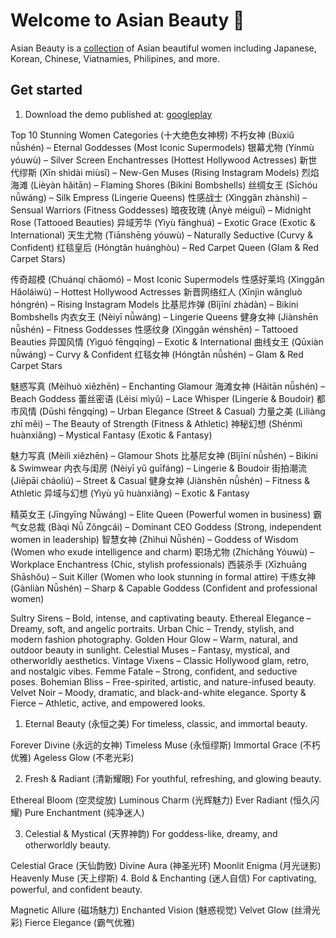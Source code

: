 # Welcome to Asian Beauty 👋

Asian Beauty is a [collection](https://aidres.com) of Asian beautiful women including Japanese, Korean, Chinese, Viatnamies, Philipines, and more.

## Get started

1. Download the demo published at: [googleplay](https://play.google.com/store/apps/details?id=com.aixpertlab.asianbeautyycc)
  
Top 10 Stunning Women Categories (十大绝色女神榜)
不朽女神 (Bùxiǔ nǚshén) – Eternal Goddesses (Most Iconic Supermodels)
银幕尤物 (Yínmù yóuwù) – Silver Screen Enchantresses (Hottest Hollywood Actresses)
新世代缪斯 (Xīn shìdài miùsī) – New-Gen Muses (Rising Instagram Models)
烈焰海滩 (Lièyàn hǎitān) – Flaming Shores (Bikini Bombshells)
丝绸女王 (Sīchóu nǚwáng) – Silk Empress (Lingerie Queens)
性感战士 (Xìnggǎn zhànshì) – Sensual Warriors (Fitness Goddesses)
暗夜玫瑰 (Ànyè méiguī) – Midnight Rose (Tattooed Beauties)
异域芳华 (Yìyù fānghuá) – Exotic Grace (Exotic & International)
天生尤物 (Tiānshēng yóuwù) – Naturally Seductive (Curvy & Confident)
红毯皇后 (Hóngtǎn huánghòu) – Red Carpet Queen (Glam & Red Carpet Stars)

传奇超模 (Chuánqí chāomó) – Most Iconic Supermodels
性感好莱坞 (Xìnggǎn Hǎoláiwù) – Hottest Hollywood Actresses
新晋网络红人 (Xīnjìn wǎngluò hóngrén) – Rising Instagram Models
比基尼炸弹 (Bǐjīní zhàdàn) – Bikini Bombshells
内衣女王 (Nèiyī nǚwáng) – Lingerie Queens
健身女神 (Jiànshēn nǚshén) – Fitness Goddesses
性感纹身 (Xìnggǎn wénshēn) – Tattooed Beauties
异国风情 (Yìguó fēngqíng) – Exotic & International
曲线女王 (Qūxiàn nǚwáng) – Curvy & Confident
红毯女神 (Hóngtǎn nǚshén) – Glam & Red Carpet Stars


魅惑写真 (Mèihuò xiězhēn) – Enchanting Glamour
海滩女神 (Hǎitān nǚshén) – Beach Goddess
蕾丝密语 (Léisi mìyǔ) – Lace Whisper (Lingerie & Boudoir)
都市风情 (Dūshì fēngqíng) – Urban Elegance (Street & Casual)
力量之美 (Lìliàng zhī měi) – The Beauty of Strength (Fitness & Athletic)
神秘幻想 (Shénmì huànxiǎng) – Mystical Fantasy (Exotic & Fantasy)

魅力写真 (Mèilì xiězhēn) – Glamour Shots
比基尼女神 (Bǐjīní nǚshén) – Bikini & Swimwear
内衣与闺房 (Nèiyī yǔ guīfáng) – Lingerie & Boudoir
街拍潮流 (Jiēpāi cháoliú) – Street & Casual
健身女神 (Jiànshēn nǚshén) – Fitness & Athletic
异域与幻想 (Yìyù yǔ huànxiǎng) – Exotic & Fantasy

精英女王 (Jīngyīng Nǚwáng) – Elite Queen (Powerful women in business)
霸气女总裁 (Bàqì Nǚ Zǒngcái) – Dominant CEO Goddess (Strong, independent women in leadership)
智慧女神 (Zhìhuì Nǚshén) – Goddess of Wisdom (Women who exude intelligence and charm)
职场尤物 (Zhíchǎng Yóuwù) – Workplace Enchantress (Chic, stylish professionals)
西装杀手 (Xīzhuāng Shāshǒu) – Suit Killer (Women who look stunning in formal attire)
干练女神 (Gànliàn Nǚshén) – Sharp & Capable Goddess (Confident and professional women)

Sultry Sirens – Bold, intense, and captivating beauty.
Ethereal Elegance – Dreamy, soft, and angelic portraits.
Urban Chic – Trendy, stylish, and modern fashion photography.
Golden Hour Glow – Warm, natural, and outdoor beauty in sunlight.
Celestial Muses – Fantasy, mystical, and otherworldly aesthetics.
Vintage Vixens – Classic Hollywood glam, retro, and nostalgic vibes.
Femme Fatale – Strong, confident, and seductive poses.
Bohemian Bliss – Free-spirited, artistic, and nature-infused beauty.
Velvet Noir – Moody, dramatic, and black-and-white elegance.
Sporty & Fierce – Athletic, active, and empowered looks.

1. Eternal Beauty (永恒之美)
For timeless, classic, and immortal beauty.

Forever Divine (永远的女神)
Timeless Muse (永恒缪斯)
Immortal Grace (不朽优雅)
Ageless Glow (不老光彩)

2. Fresh & Radiant (清新耀眼)
For youthful, refreshing, and glowing beauty.

Ethereal Bloom (空灵绽放)
Luminous Charm (光辉魅力)
Ever Radiant (恒久闪耀)
Pure Enchantment (纯净迷人)

3. Celestial & Mystical (天界神韵)
For goddess-like, dreamy, and otherworldly beauty.

Celestial Grace (天仙韵致)
Divine Aura (神圣光环)
Moonlit Enigma (月光谜影)
Heavenly Muse (天上缪斯)
4. Bold & Enchanting (迷人自信)
For captivating, powerful, and confident beauty.

Magnetic Allure (磁场魅力)
Enchanted Vision (魅惑视觉)
Velvet Glow (丝滑光彩)
Fierce Elegance (霸气优雅)
